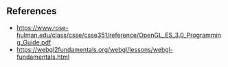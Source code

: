 
## References
* https://www.rose-hulman.edu/class/csse/csse351/reference/OpenGL_ES_3.0_Programming_Guide.pdf
* https://webgl2fundamentals.org/webgl/lessons/webgl-fundamentals.html
